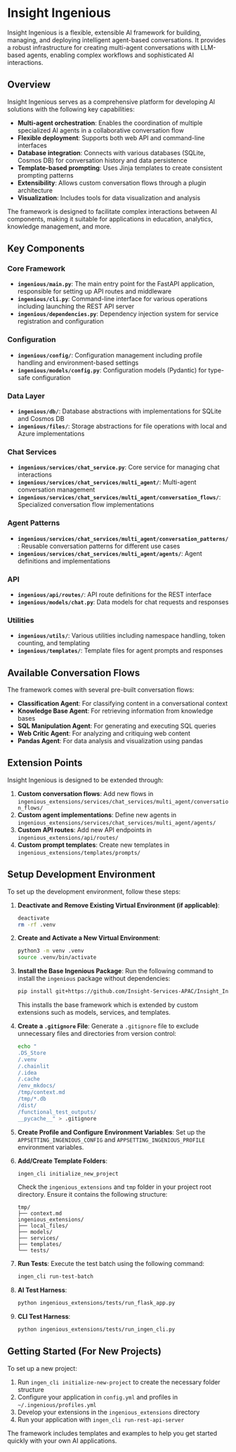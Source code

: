 # Insight Ingenious

Insight Ingenious is a flexible, extensible AI framework for building, managing, and deploying intelligent agent-based conversations. It provides a robust infrastructure for creating multi-agent conversations with LLM-based agents, enabling complex workflows and sophisticated AI interactions.

## Overview

Insight Ingenious serves as a comprehensive platform for developing AI solutions with the following key capabilities:

- **Multi-agent orchestration**: Enables the coordination of multiple specialized AI agents in a collaborative conversation flow
- **Flexible deployment**: Supports both web API and command-line interfaces
- **Database integration**: Connects with various databases (SQLite, Cosmos DB) for conversation history and data persistence
- **Template-based prompting**: Uses Jinja templates to create consistent prompting patterns
- **Extensibility**: Allows custom conversation flows through a plugin architecture
- **Visualization**: Includes tools for data visualization and analysis

The framework is designed to facilitate complex interactions between AI components, making it suitable for applications in education, analytics, knowledge management, and more.

## Key Components

### Core Framework

- **`ingenious/main.py`**: The main entry point for the FastAPI application, responsible for setting up API routes and middleware
- **`ingenious/cli.py`**: Command-line interface for various operations including launching the REST API server
- **`ingenious/dependencies.py`**: Dependency injection system for service registration and configuration

### Configuration

- **`ingenious/config/`**: Configuration management including profile handling and environment-based settings
- **`ingenious/models/config.py`**: Configuration models (Pydantic) for type-safe configuration

### Data Layer

- **`ingenious/db/`**: Database abstractions with implementations for SQLite and Cosmos DB
- **`ingenious/files/`**: Storage abstractions for file operations with local and Azure implementations

### Chat Services

- **`ingenious/services/chat_service.py`**: Core service for managing chat interactions
- **`ingenious/services/chat_services/multi_agent/`**: Multi-agent conversation management
- **`ingenious/services/chat_services/multi_agent/conversation_flows/`**: Specialized conversation flow implementations

### Agent Patterns

- **`ingenious/services/chat_services/multi_agent/conversation_patterns/`**: Reusable conversation patterns for different use cases
- **`ingenious/services/chat_services/multi_agent/agents/`**: Agent definitions and implementations

### API

- **`ingenious/api/routes/`**: API route definitions for the REST interface
- **`ingenious/models/chat.py`**: Data models for chat requests and responses

### Utilities

- **`ingenious/utils/`**: Various utilities including namespace handling, token counting, and templating
- **`ingenious/templates/`**: Template files for agent prompts and responses

## Available Conversation Flows

The framework comes with several pre-built conversation flows:

- **Classification Agent**: For classifying content in a conversational context
- **Knowledge Base Agent**: For retrieving information from knowledge bases
- **SQL Manipulation Agent**: For generating and executing SQL queries
- **Web Critic Agent**: For analyzing and critiquing web content
- **Pandas Agent**: For data analysis and visualization using pandas

## Extension Points

Insight Ingenious is designed to be extended through:

1. **Custom conversation flows**: Add new flows in `ingenious_extensions/services/chat_services/multi_agent/conversation_flows/`
2. **Custom agent implementations**: Define new agents in `ingenious_extensions/services/chat_services/multi_agent/agents/`
3. **Custom API routes**: Add new API endpoints in `ingenious_extensions/api/routes/`
4. **Custom prompt templates**: Create new templates in `ingenious_extensions/templates/prompts/`

## Setup Development Environment

To set up the development environment, follow these steps:

1. **Deactivate and Remove Existing Virtual Environment (if applicable)**:

   ```bash
   deactivate
   rm -rf .venv
   ```

2. **Create and Activate a New Virtual Environment**:

   ```bash
   python3 -m venv .venv
   source .venv/bin/activate
   ```

3. **Install the Base Ingenious Package**:
   Run the following command to install the `ingenious` package without dependencies:

   ```bash
   pip install git+https://github.com/Insight-Services-APAC/Insight_Ingenious.git#egg=ingenious --force-reinstall
   ```

   This installs the base framework which is extended by custom extensions such as models, services, and templates.

4. **Create a `.gitignore` File**:
   Generate a `.gitignore` file to exclude unnecessary files and directories from version control:

   ```bash
   echo "
   .DS_Store
   /.venv
   /.chainlit
   /.idea
   /.cache
   /env_mkdocs/
   /tmp/context.md
   /tmp/*.db
   /dist/
   /functional_test_outputs/
   __pycache__" > .gitignore
   ```

5. **Create Profile and Configure Environment Variables**:
   Set up the `APPSETTING_INGENIOUS_CONFIG` and `APPSETTING_INGENIOUS_PROFILE` environment variables.

6. **Add/Create Template Folders**:

   ```bash
   ingen_cli initialize_new_project
   ```

   Check the `ingenious_extensions` and `tmp` folder in your project root directory. Ensure it contains the following structure:

   ```
   tmp/
   ├── context.md
   ingenious_extensions/
   ├── local_files/
   ├── models/
   ├── services/
   ├── templates/
   └── tests/
   ```

7. **Run Tests**:
   Execute the test batch using the following command:

   ```bash
   ingen_cli run-test-batch
   ```

8. **AI Test Harness**:

   ```bash
   python ingenious_extensions/tests/run_flask_app.py
   ```

9. **CLI Test Harness**:
   ```bash
   python ingenious_extensions/tests/run_ingen_cli.py
   ```

## Getting Started (For New Projects)

To set up a new project:

1. Run `ingen_cli initialize-new-project` to create the necessary folder structure
2. Configure your application in `config.yml` and profiles in `~/.ingenious/profiles.yml`
3. Develop your extensions in the `ingenious_extensions` directory
4. Run your application with `ingen_cli run-rest-api-server`

The framework includes templates and examples to help you get started quickly with your own AI applications.
